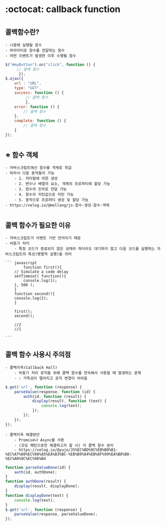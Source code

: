 :octocat: callback function
=================================================

#

## 콜백함수란?
    - 나중에 실행될 함수
    - 파라미터로 함수를 전달하는 함수 
    - 어떤 이벤트가 발생한 이후 수행될 함수 

>
```javascript
$("#myButton").on("click", function () {
     // 콜백 함수
      }); 
$.ajax({
    url : "URL", 
    type: "GET", 
    success: function () { 
         // 콜백 함수 
         }, 
    error: function () { 
        // 콜백 함수 
    }, 
    complete: function () {
        // 콜백 함수 
    }
});

```

#



## ※ 함수 객체 
    - 자바스크립트에선 함수를 객체로 취급
    - 따라서 다음 동작들이 가능
        - 1. 리터럴에 의한 생성
        - 2. 변수나 배열의 요소, 객체의 프로퍼티에 할당 가능
        - 3. 함수의 인자로 전달 가능
        - 4. 함수의 리턴값으로 리턴 가능
        - 5. 동적으로 프로퍼티 생성 및 할당 가능
    - https://velog.io/@mollang/js-함수-생성-함수-객체

#

## 콜백 함수가 필요한 이유 
    - 자바스크립트가 이벤트 기반 언어이기 때문
    - 비동기 처리
        - 특정 코드가 종료되지 않은 상태라 하더라도 대기하지 않고 다음 코드를 실행하는 자바스크립트의 특성(병렬적 실행)을 의미

    ``` javascript
            function first(){
        // Simulate a code delay
        setTimeout( function(){
            console.log(1);
        }, 500 );
        }
        function second(){
        console.log(2);
        }

        first();
        second();

        //2
        //1

    ```

## 콜백 함수 사용시 주의점
    - 콜백지옥(Callback Hall)
        - 비동기 처리 로직을 위해 콜백 함수를 연속해서 사용할 때 발생하는 문제
        - : 가독성이 떨어지고 로직 변경이 어려움

```javascript
$.get('url', function (response) {
	parseValue(response, function (id) {
		auth(id, function (result) {
			display(result, function (text) {
				console.log(text);
			});
		});
	});
});


```

    - 콜백지옥 해결방안
        - Promise나 Async를 사용
        - (코딩 패턴으로만 해결하고자 할 시) 각 콜백 함수 분리
        - https://velog.io/@yujo/JS%EC%BD%9C%EB%B0%B1-%EC%A7%80%EC%98%A5%EA%B3%BC-%EB%B9%84%EB%8F%99%EA%B8%B0-%EC%A0%9C%EC%96%B4


``` javascript
function parseValueDone(id) {
	auth(id, authDone);
}
function authDone(result) {
	display(result, displayDone);
}
function displayDone(text) {
	console.log(text);
}
$.get('url', function (response) {
	parseValue(response, parseValueDone);
});


```


